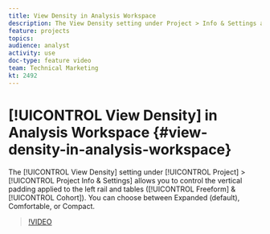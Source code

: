 ```yaml
---
title: View Density in Analysis Workspace
description: The View Density setting under Project > Info & Settings allows you to control the vertical padding applied to the left rail and tables (Freeform & Cohort). You can choose between Expanded (default), Comfortable, or Compact.
feature: projects
topics: 
audience: analyst
activity: use
doc-type: feature video
team: Technical Marketing
kt: 2492
---
```


# [!UICONTROL View Density] in Analysis Workspace {#view-density-in-analysis-workspace}

The [!UICONTROL View Density] setting under [!UICONTROL Project] > [!UICONTROL Project Info & Settings] allows you to control the vertical padding applied to the left rail and tables ([!UICONTROL Freeform] & [!UICONTROL Cohort]). You can choose between Expanded (default), Comfortable, or Compact.

>[!VIDEO](https://video.tv.adobe.com/v/25963/?quality=12)
